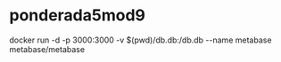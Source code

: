 # ponderada5mod9


docker run -d -p 3000:3000 -v $(pwd)/db.db:/db.db --name metabase metabase/metabase